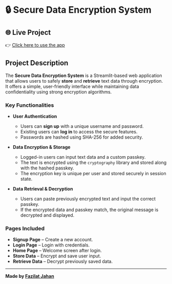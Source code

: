 # 🔒 Secure Data Encryption System

## 🌐 Live Project

👉 [Click here to use the app](https://data-protection-system.streamlit.app/)

## Project Description

The **Secure Data Encryption System** is a Streamlit-based web application that allows users to safely **store** and **retrieve** text data through encryption. It offers a simple, user-friendly interface while maintaining data confidentiality using strong encryption algorithms.

### Key Functionalities

- **User Authentication**
  - Users can **sign up** with a unique username and password.
  - Existing users can **log in** to access the secure features.
  - Passwords are hashed using SHA-256 for added security.

- **Data Encryption & Storage**
  - Logged-in users can input text data and a custom passkey.
  - The text is encrypted using the `cryptography` library and stored along with the hashed passkey.
  - The encryption key is unique per user and stored securely in session state.

- **Data Retrieval & Decryption**
  - Users can paste previously encrypted text and input the correct passkey.
  - If the encrypted data and passkey match, the original message is decrypted and displayed.


### Pages Included

- **Signup Page** – Create a new account.
- **Login Page** – Login with credentials.
- **Home Page** – Welcome screen after login.
- **Store Data** – Encrypt and save user input.
- **Retrieve Data** – Decrypt previously saved data.

---

**Made by [Fazilat Jahan](https://www.linkedin.com/in/fazilat-jahan-web-developer/)**
